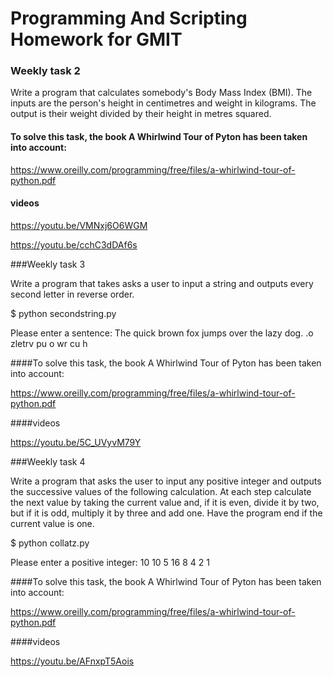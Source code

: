 # Programming And Scripting Homework for GMIT

### Weekly task 2

Write a program that calculates somebody's Body Mass Index (BMI). The inputs are the person's height in centimetres and weight in kilograms. The output is their weight divided by their height in metres squared.

#### To solve this task, the book A Whirlwind Tour of Pyton has been taken into account:

https://www.oreilly.com/programming/free/files/a-whirlwind-tour-of-python.pdf

#### videos

https://youtu.be/VMNxj6O6WGM

https://youtu.be/cchC3dDAf6s

###Weekly task 3

Write a program that takes asks a user to input a string and outputs every second letter in reverse order.

$ python secondstring.py

Please enter a sentence: The quick brown fox jumps over the lazy dog.
.o zletrv pu o wr cu h

####To solve this task, the book A Whirlwind Tour of Pyton has been taken into account:

https://www.oreilly.com/programming/free/files/a-whirlwind-tour-of-python.pdf

####videos

https://youtu.be/5C_UVyvM79Y

###Weekly task 4

Write a program that asks the user to input any positive integer and outputs the successive values of the following calculation. At each step calculate the next value by taking the current value and, if it is even, divide it by two, but if it is odd, multiply it by three and add one. Have the program end if the current value is one.

$ python collatz.py

Please enter a positive integer: 10
10 5 16 8 4 2 1

####To solve this task, the book A Whirlwind Tour of Pyton has been taken into account:

https://www.oreilly.com/programming/free/files/a-whirlwind-tour-of-python.pdf

####videos

https://youtu.be/AFnxpT5Aois

